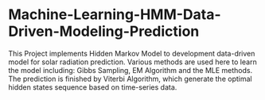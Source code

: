 # Machine-Learning-HMM-Data-Driven-Modeling-Prediction
This Project implements Hidden Markov Model to development data-driven model for solar radiation prediction.
Various methods are used here to learn the model including:
Gibbs Sampling, EM Algorithm and the MLE methods.
The prediction is finished by Viterbi Algorithm, which generate the optimal hidden states sequence based on time-series data.
